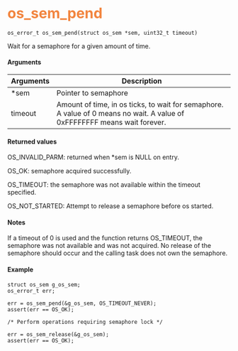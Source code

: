 ## <font color="#F2853F" style="font-size:24pt"> os_sem_pend </font>

```no-highlight
os_error_t os_sem_pend(struct os_sem *sem, uint32_t timeout)
```

Wait for a semaphore for a given amount of time.

#### Arguments

| Arguments | Description |
|-----------|-------------|
| *sem |  Pointer to semaphore  |
| timeout |  Amount of time, in os ticks, to wait for semaphore. A value of 0 means no wait. A value of 0xFFFFFFFF means wait forever.  |

#### Returned values

OS_INVALID_PARM: returned when *sem is NULL on entry.

OS_OK: semaphore acquired successfully.

OS_TIMEOUT: the semaphore was not available within the timeout specified.

OS_NOT_STARTED: Attempt to release a semaphore before os started.

#### Notes 

If a timeout of 0 is used and the function returns OS_TIMEOUT, the semaphore was not available and was not acquired. No release of the semaphore should occur and the calling task does not own the semaphore.

#### Example

```no-highlight
struct os_sem g_os_sem;
os_error_t err;

err = os_sem_pend(&g_os_sem, OS_TIMEOUT_NEVER);
assert(err == OS_OK);

/* Perform operations requiring semaphore lock */

err = os_sem_release(&g_os_sem);
assert(err == OS_OK);

```

